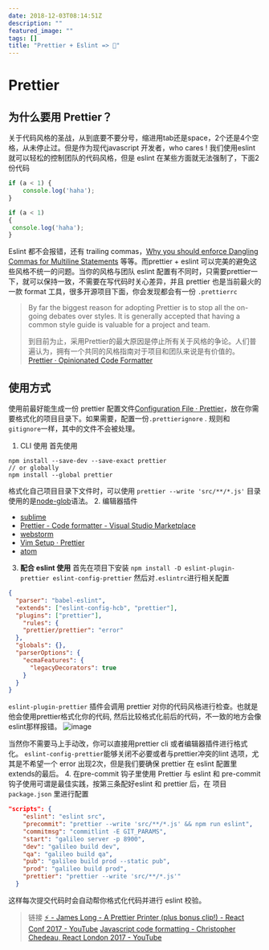 ```yaml
---
date: 2018-12-03T08:14:51Z
description: ""
featured_image: ""
tags: []
title: "Prettier + Eslint => 💖"
---
```

# Prettier
## 为什么要用 Prettier？
关于代码风格的圣战，从到底要不要分号，缩进用tab还是space，2个还是4个空格，从未停止过。但是作为现代javascript 开发者，who cares ! 我们使用eslint 就可以轻松的控制团队的代码风格，但是 eslint 在某些方面就无法强制了，下面2份代码
```js
if (a < 1) {
	console.log('haha');
}
```

```js
if (a < 1) 
{
 console.log('haha');
}
```
Eslint 都不会报错，还有 trailing commas，[Why you should enforce Dangling Commas for Multiline Statements](https://medium.com/@nikgraf/why-you-should-enforce-dangling-commas-for-multiline-statements-d034c98e36f8) 等等。而prettier +  eslint 可以完美的避免这些风格不统一的问题。当你的风格与团队 eslint 配置有不同时，只需要prettier一下，就可以保持一致，不需要在写代码时关心差异，并且 prettier 也是当前最火的一款 format 工具，很多开源项目下面，你会发现都会有一份 `.prettierrc`

> By far the biggest reason for adopting Prettier is to stop all the on-going debates over styles. It is generally accepted that having a common style guide is valuable for a project and team.
> 
> 到目前为止，采用Prettier的最大原因是停止所有关于风格的争论。人们普遍认为，拥有一个共同的风格指南对于项目和团队来说是有价值的。
> [Prettier · Opinionated Code Formatter](https://prettier.io/)

## 使用方式
使用前最好能生成一份 prettier 配置文件[Configuration File · Prettier](https://prettier.io/docs/en/configuration.html)，放在你需要格式化的项目目录下。如果需要，配置一份`.prettierignore` . 规则和`gitignore`一样，其中的文件不会被处理。

1. CLI 使用
首先使用
```shell
npm install --save-dev --save-exact prettier
// or globally
npm install --global prettier
```
格式化自己项目目录下文件时，可以使用
`prettier --write 'src/**/*.js'`
目录使用的是[node-glob](https://github.com/isaacs/node-glob/blob/master/README.md#glob-primer)语法。
2. 编辑器插件
* [sublime](https://packagecontrol.io/packages/JsPrettier)
* [Prettier - Code formatter - Visual Studio Marketplace](https://marketplace.visualstudio.com/items?itemName=esbenp.prettier-vscode)
* [webstorm](https://prettier.io/docs/en/webstorm.html)
* [Vim Setup · Prettier](https://prettier.io/docs/en/vim.html)
* [atom](https://github.com/prettier/prettier-atom)
3. **配合 eslint 使用**
首先在项目下安装
`npm install -D eslint-plugin-prettier eslint-config-prettier`
然后对`.eslintrc`进行相关配置
```json
{
  "parser": "babel-eslint",
  "extends": ["eslint-config-hcb", "prettier"],
  "plugins": ["prettier"],
	"rules": {
    "prettier/prettier": "error"
  },
  "globals": {},
  "parserOptions": {
    "ecmaFeatures": {
      "legacyDecorators": true
    }
  }
}
```
`eslint-plugin-prettier` 插件会调用 prettier 对你的代码风格进行检查。也就是他会使用prettier格式化你的代码, 然后比较格式化前后的代码，不一致的地方会像eslint那样报错。
![image](https://user-images.githubusercontent.com/4202848/49361264-7fc8b000-f716-11e8-8ed8-f29e73046471.png)

当然你不需要马上手动改，你可以直接用prettier cli 或者编辑器插件进行格式化。
`eslint-config-prettier`能够关闭不必要或者与prettier冲突的lint 选项，尤其是不希望一个 error 出现2次，但是我们要确保 prettier 在 eslint 配置里extends的最后。
4. 在pre-commit 钩子里使用
Prettier 与 eslint 和 pre-commit 钩子使用可谓是最佳实践，按第三条配好eslint 和 prettier 后，在 项目 `package.json` 里进行配置
```json
"scripts": {
    "eslint": "eslint src",
    "precommit": "prettier --write 'src/**/*.js' && npm run eslint",
    "commitmsg": "commitlint -E GIT_PARAMS",
    "start": "galileo server -p 8900",
    "dev": "galileo build dev",
    "qa": "galileo build qa",
    "pub": "galileo build prod --static pub",
    "prod": "galileo build prod",
    "prettier": "prettier --write 'src/**/*.js'"
  }
```

这样每次提交代码时会自动帮你格式化代码并进行 eslint 校验。



> 链接 
[⚡️ - James Long - A Prettier Printer (plus bonus clip!) - React Conf 2017 - YouTube](https://www.youtube.com/watch?v=hkfBvpEfWdA)
[Javascript code formatting - Christopher Chedeau, React London 2017 - YouTube](https://www.youtube.com/watch?v=0Q4kUNx85_4)



